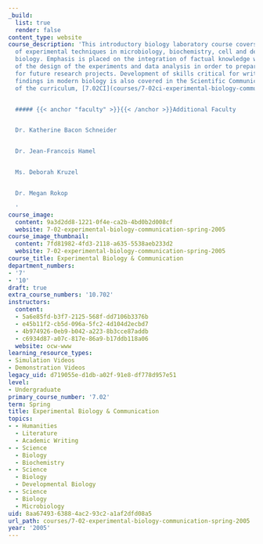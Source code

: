 ```yaml
---
_build:
  list: true
  render: false
content_type: website
course_description: 'This introductory biology laboratory course covers the application
  of experimental techniques in microbiology, biochemistry, cell and developmental
  biology. Emphasis is placed on the integration of factual knowledge with understanding
  of the design of the experiments and data analysis in order to prepare the students
  for future research projects. Development of skills critical for writing about scientific
  findings in modern biology is also covered in the Scientific Communications portion
  of the curriculum, [7.02CI](courses/7-02ci-experimental-biology-communications-intensive-spring-2005).


  ##### {{< anchor "faculty" >}}{{< /anchor >}}Additional Faculty


  Dr. Katherine Bacon Schneider


  Dr. Jean-Francois Hamel


  Ms. Deborah Kruzel


  Dr. Megan Rokop

  '
course_image:
  content: 9a3d2dd8-1221-0f4e-ca2b-4bd0b2d008cf
  website: 7-02-experimental-biology-communication-spring-2005
course_image_thumbnail:
  content: 7fd81982-4fd3-2118-a635-5538aeb233d2
  website: 7-02-experimental-biology-communication-spring-2005
course_title: Experimental Biology & Communication
department_numbers:
- '7'
- '10'
draft: true
extra_course_numbers: '10.702'
instructors:
  content:
  - 5a6e85fd-b3f7-2125-568f-dd7106b3376b
  - e45b11f2-cb5d-096a-5fc2-4d104d2ecbd7
  - 4b974926-0eb9-b042-a223-8b3cce87addb
  - c6934d87-a07c-817e-86a9-b17ddb118a06
  website: ocw-www
learning_resource_types:
- Simulation Videos
- Demonstration Videos
legacy_uid: d719055e-d1db-a02f-91e8-df778d957e51
level:
- Undergraduate
primary_course_number: '7.02'
term: Spring
title: Experimental Biology & Communication
topics:
- - Humanities
  - Literature
  - Academic Writing
- - Science
  - Biology
  - Biochemistry
- - Science
  - Biology
  - Developmental Biology
- - Science
  - Biology
  - Microbiology
uid: 8aa67493-6388-4ac2-93c2-a1af2dfd08a5
url_path: courses/7-02-experimental-biology-communication-spring-2005
year: '2005'
---
```


